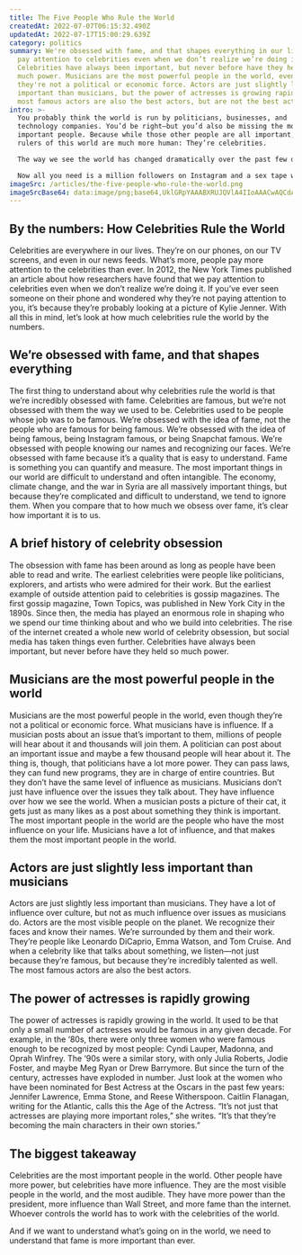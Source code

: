 ```yaml
---
title: The Five People Who Rule the World
createdAt: 2022-07-07T06:15:32.490Z
updatedAt: 2022-07-17T15:00:29.639Z
category: politics
summary: We're obsessed with fame, and that shapes everything in our lives. We
  pay attention to celebrities even when we don’t realize we’re doing it.
  Celebrities have always been important, but never before have they held so
  much power. Musicians are the most powerful people in the world, even though
  they're not a political or economic force. Actors are just slightly less
  important than musicians, but the power of actresses is growing rapidly. The
  most famous actors are also the best actors, but are not the best actresses.
intro: >-
  You probably think the world is run by politicians, businesses, and
  technology companies. You’d be right—but you’d also be missing the most
  important people. Because while those other people are all important, the real
  rulers of this world are much more human: They’re celebrities. 

  The way we see the world has changed dramatically over the past few decades. In part because of social media, but mostly because of the rise of celebrities as a fixture in our lives, almost every aspect of life has been reframed by who is watching. It used to be that if you wanted to become famous, you had to have something worth saying or do something exciting enough to get on TV. 

  Now all you need is a million followers on Instagram and a sex tape with another famous person. It’s more than just a silly trend—it reveals something fundamental about how we now see the world.
imageSrc: /articles/the-five-people-who-rule-the-world.png
imageSrcBase64: data:image/png;base64,UklGRpYAAABXRUJQVlA4IIoAAACwAQCdASoKAAoAAUAmJZgCdADZTghAAP4FySQ3Wz/C+A3ydVZjsKX/cCCT0mSZ3FElmhAjKRJVOr1omTv59kulOF2Y3oA64ldgfq+y4m8cH3/sRbFh4cBaA3ld+V12G1n9kKB4r6JWXCyL40pVljvKO3+G0QH5Unz4PvZyXEawXH/7OST2LHYAAAA=
---
```


## By the numbers: How Celebrities Rule the World

Celebrities are everywhere in our lives. They’re on our phones, on our TV screens, and even in our news feeds. What’s more, people pay more attention to the celebrities than ever.
In 2012, the New York Times published an article about how researchers have found that we pay attention to celebrities even when we don’t realize we’re doing it. If you’ve ever seen someone on their phone and wondered why they’re not paying attention to you, it’s because they’re probably looking at a picture of Kylie Jenner.
With all this in mind, let’s look at how much celebrities rule the world by the numbers.

## We’re obsessed with fame, and that shapes everything

The first thing to understand about why celebrities rule the world is that we’re incredibly obsessed with fame. Celebrities are famous, but we’re not obsessed with them the way we used to be. Celebrities used to be people whose job was to be famous. We’re obsessed with the idea of fame, not the people who are famous for being famous. We’re obsessed with the idea of being famous, being Instagram famous, or being Snapchat famous. We’re obsessed with people knowing our names and recognizing our faces.
We’re obsessed with fame because it’s a quality that is easy to understand. Fame is something you can quantify and measure. The most important things in our world are difficult to understand and often intangible. 
The economy, climate change, and the war in Syria are all massively important things, but because they’re complicated and difficult to understand, we tend to ignore them. When you compare that to how much we obsess over fame, it’s clear how important it is to us.

## A brief history of celebrity obsession

The obsession with fame has been around as long as people have been able to read and write. The earliest celebrities were people like politicians, explorers, and artists who were admired for their work. But the earliest example of outside attention paid to celebrities is gossip magazines.
The first gossip magazine, Town Topics, was published in New York City in the 1890s. Since then, the media has played an enormous role in shaping who we spend our time thinking about and who we build into celebrities.
The rise of the internet created a whole new world of celebrity obsession, but social media has taken things even further. Celebrities have always been important, but never before have they held so much power.

## Musicians are the most powerful people in the world

Musicians are the most powerful people in the world, even though they’re not a political or economic force. What musicians have is influence. If a musician posts about an issue that’s important to them, millions of people will hear about it and thousands will join them. A politician can post about an important issue and maybe a few thousand people will hear about it. The thing is, though, that politicians have a lot more power. They can pass laws, they can fund new programs, they are in charge of entire countries. But they don’t have the same level of influence as musicians.
Musicians don’t just have influence over the issues they talk about. They have influence over how we see the world. When a musician posts a picture of their cat, it gets just as many likes as a post about something they think is important.
The most important people in the world are the people who have the most influence on your life. Musicians have a lot of influence, and that makes them the most important people in the world.

## Actors are just slightly less important than musicians

Actors are just slightly less important than musicians. They have a lot of influence over culture, but not as much influence over issues as musicians do.
Actors are the most visible people on the planet. We recognize their faces and know their names. We’re surrounded by them and their work. They’re people like Leonardo DiCaprio, Emma Watson, and Tom Cruise.
And when a celebrity like that talks about something, we listen—not just because they’re famous, but because they’re incredibly talented as well. The most famous actors are also the best actors.

## The power of actresses is rapidly growing

The power of actresses is rapidly growing in the world. It used to be that only a small number of actresses would be famous in any given decade.
For example, in the ‘80s, there were only three women who were famous enough to be recognized by most people: Cyndi Lauper, Madonna, and Oprah Winfrey.
The ‘90s were a similar story, with only Julia Roberts, Jodie Foster, and maybe Meg Ryan or Drew Barrymore. But since the turn of the century, actresses have exploded in number. Just look at the women who have been nominated for Best Actress at the Oscars in the past few years: Jennifer Lawrence, Emma Stone, and Reese Witherspoon.
Caitlin Flanagan, writing for the Atlantic, calls this the Age of the Actress. “It’s not just that actresses are playing more important roles,” she writes. “It’s that they’re becoming the main characters in their own stories.”

## The biggest takeaway

Celebrities are the most important people in the world. Other people have more power, but celebrities have more influence. They are the most visible people in the world, and the most audible. They have more power than the president, more influence than Wall Street, and more fame than the internet. Whoever controls the world has to work with the celebrities of the world.

And if we want to understand what’s going on in the world, we need to understand that fame is more important than ever.
